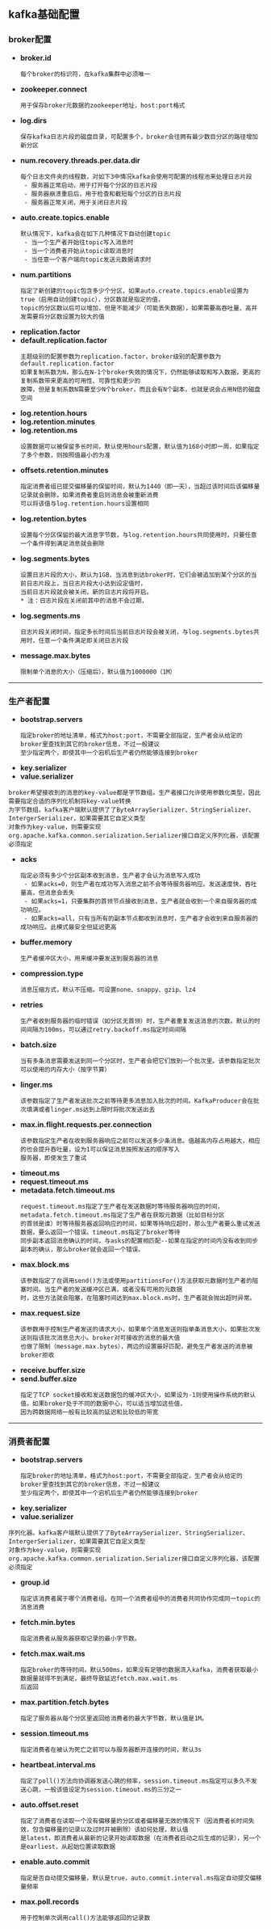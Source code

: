 ## kafka基础配置
### broker配置
+ **broker.id**
  ```
  每个broker的标识符，在kafka集群中必须唯一
  ```
+ **zookeeper.connect**
  ```
  用于保存broker元数据的zookeeper地址，host:port格式
  ```
+ **log.dirs**
  ```
  保存kafka日志片段的磁盘目录，可配置多个，broker会往拥有最少数目分区的路径增加新分区
  ```
+ **num.recovery.threads.per.data.dir**
  ```
  每个日志文件夹的线程数，对如下3中情况kafka会使用可配置的线程池来处理日志片段
   - 服务器正常启动，用于打开每个分区的日志片段
   - 服务器崩溃重启后，用于检查和截短每个分区的日志片段
   - 服务器正常关闭，用于关闭日志片段
  ```
+ **auto.create.topics.enable**
  ```
  默认情况下，kafka会在如下几种情况下自动创建topic
   - 当一个生产者开始往topic写入消息时
   - 当一个消费者开始从topic读取消息时
   - 当任意一个客户端向topic发送元数据请求时
  ```
+ **num.partitions**
  ```
  指定了新创建的topic包含多少个分区，如果auto.create.topics.enable设置为true（启用自动创建topic），分区数就是指定的值，
  topic的分区数以后可以增加，但是不能减少（可能丢失数据），如果需要高吞吐量、高并发需要将分区数设置为较大的值
  ```
+ **replication.factor**
+ **default.replication.factor**
  ```
  主题级别的配置参数为replication.factor，broker级别的配置参数为default.replication.factor
  如果复制系数为N，那么在N-1个broker失效的情况下，仍然能够读取和写入数据，更高的复制系数带来更高的可用性、可靠性和更少的
  故障，但是复制系数N需要至少N个broker，而且会有N个副本，也就是说会占用N倍的磁盘空间
  ```
+ **log.retention.hours**
+ **log.retention.minutes**
+ **log.retention.ms**
  ```
  设置数据可以被保留多长时间，默认使用hours配置，默认值为168小时即一周，如果指定了多个参数，则按照值最小的为准
  ```
+ **offsets.retention.minutes**
  ```
  指定消费者组已提交偏移量的保留时间，默认为1440（即一天），当超过该时间后该偏移量记录就会删除，如果消费者重启则消息会被重新消费
  可以将该值与log.retention.hours设置相同
  ```
+ **log.retention.bytes**
  ```
  设置每个分区保留的最大消息字节数，与log.retention.hours共同使用时，只要任意一个条件得到满足消息就会删除
  ```
+ **log.segments.bytes**
  ```
  设置日志片段的大小，默认为1GB，当消息到达broker时，它们会被追加到某个分区的当前日志片段上，当日志片段大小达到设定值时，
  当前日志片段就会被关闭，新的日志片段将开启。
  * 注：日志片段在关闭前其中的消息不会过期，
  ```
+ **log.segments.ms**
  ```
  日志片段关闭时间，指定多长时间后当前日志片段会被关闭，与log.segments.bytes共用时，任意一个条件满足即关闭日志片段
  ```
+ **message.max.bytes**
  ```
  限制单个消息的大小（压缩后），默认值为1000000（1M）
  ```
- - - - - - - - - - - - - - - - - - - - - - - - - - - - - - - - - - - - - - - - - - - - - - - -
### 生产者配置
+ **bootstrap.servers**
  ```
  指定broker的地址清单，格式为host:port，不需要全部指定，生产者会从给定的broker里查找到其它的broker信息，不过一般建议
  至少指定两个，即使其中一个宕机后生产者仍然能够连接到broker
  ```
 + **key.serializer**
 + **value.serializer**
  ```
  broker希望接收到的消息的key-value都是字节数组。生产者接口允许使用参数化类型，因此需要指定合适的序列化机制将key-value转换
  为字节数组。kafka客户端默认提供了了ByteArraySerializer、StringSerializer、IntergerSerializer，如果需要其它自定义类型
  对象作为key-value，则需要实现org.apache.kafka.common.serialization.Serializer接口自定义序列化器，该配置必须指定
  ```
+ **acks**
  ```
  指定必须有多少个分区副本收到消息，生产者才会认为消息写入成功
   - 如果acks=0，则生产者在成功写入消息之前不会等待服务器响应。发送速度快，吞吐量高，但消息会丢失
   - 如果acks=1，只要集群的首领节点接收到消息，生产者就会收到一个来自服务器的成功响应。
   - 如果acks=all，只有当所有的副本节点都收到消息时，生产者才会收到来自服务器的成功响应。此模式最安全但延迟更高
  ```
+ **buffer.memory**
  ```
  生产者缓冲区大小，用来缓冲要发送到服务器的消息
  ```
+ **compression.type**
  ```
  消息压缩方式，默认不压缩。可设置none、snappy、gzip、lz4
  ```
+ **retries**
  ```
  生产者收到服务器的临时错误（如分区无首领）时，生产者重复发送消息的次数。默认的时间间隔为100ms，可以通过retry.backoff.ms指定时间间隔
  ```
+ **batch.size**
  ```
  当有多条消息需要发送到同一个分区时，生产者会把它们放到一个批次里。该参数指定批次可以使用的内存大小（按字节算）
  ```
+ **linger.ms**
  ```
  该参数指定了生产者发送批次之前等待更多消息加入批次的时间。KafkaProducer会在批次填满或者linger.ms达到上限时将批次发送出去
  ```
+ **max.in.flight.requests.per.connection**
  ```
  该参数指定生产者在收到服务器响应之前可以发送多少条消息。值越高内存占用越大，相应的也会提升吞吐量，设为1可以保证消息按照发送的顺序写入
  服务器，即使发生了重试
  ```
+ **timeout.ms**
+ **request.timeout.ms**
+ **metadata.fetch.timeout.ms**
  ```
  request.timeout.ms指定了生产者在发送数据时等待服务器响应的时间，metadata.fetch.timeout.ms指定了生产者在获取元数据（比如目标分区
  的首领是谁）时等待服务器返回响应的时间，如果等待响应超时，那么生产者要么重试发送数据，要么返回一个错误。timeout.ms指定了broker等待
  同步副本返回消息确认的时间，与asks的配置相匹配--如果在指定的时间内没有收到同步副本的确认，那么broker就会返回一个错误。
  ```
+ **max.block.ms**
  ```
  该参数指定了在调用send()方法或使用partitionsFor()方法获取元数据时生产者的阻塞时间。当生产者的发送缓冲区已满，或者没有可用的元数据
  时，这些方法就会阻塞，在阻塞时间达到max.block.ms时，生产者就会抛出超时异常。
  ```
+ **max.request.size**
  ```
  该参数用于控制生产者发送的请求大小，如果单个消息发送则指单条消息大小，如果批次发送则指该批次消息总大小。broker对可接收的消息的最大值
  也做了限制（message.max.bytes），两边的设置最好匹配，避免生产者发送的消息被broker拒收
  ```
+ **receive.buffer.size**
+ **send.buffer.size**
  ```
  指定了TCP socket接收和发送数据包的缓冲区大小，如果设为-1则使用操作系统的默认值。如果broker处于不同的数据中心，可以适当增加这些值，
  因为跨数据网络一般有比较高的延迟和比较低的带宽
  ```
- - - - - - - - - - - - - - - - - - - - - - - - - - - - - - - - - - - - - - - - - - - - - - - -
### 消费者配置
+ **bootstrap.servers**
  ```
  指定broker的地址清单，格式为host:port，不需要全部指定，生产者会从给定的broker里查找到其它的broker信息，不过一般建议
  至少指定两个，即使其中一个宕机后生产者仍然能够连接到broker
  ```
 + **key.serializer**
 + **value.serializer**
  ```
  序列化器。kafka客户端默认提供了了ByteArraySerializer、StringSerializer、IntergerSerializer，如果需要其它自定义类型
  对象作为key-value，则需要实现org.apache.kafka.common.serialization.Serializer接口自定义序列化器，该配置必须指定
  ```
+ **group.id**
  ```
  指定该消费者属于哪个消费者组。在同一个消费者组中的消费者共同协作完成同一topic的消息消费
  ```
+ **fetch.min.bytes**
  ```
  指定消费者从服务器获取记录的最小字节数。
  ```
+ **fetch.max.wait.ms**
  ```
  指定broker的等待时间，默认500ms，如果没有足够的数据流入kafka，消费者获取最小数据量就得不到满足，最终导致延迟fetch.max.wait.ms
  后返回
  ```
+ **max.partition.fetch.bytes**
  ```
  指定了服务器从每个分区里返回给消费者的最大字节数，默认值是1M。
  ```
+ **session.timeout.ms**
  ```
  指定消费者在被认为死亡之前可以与服务器断开连接的时间，默认3s
  ```
+ **heartbeat.interval.ms**
  ```
  指定了poll()方法向协调器发送心跳的频率，session.timeout.ms指定可以多久不发送心跳，一般该值设定为session.timeout.ms的三分之一
  ```
+ **auto.offset.reset**
  ```
  指定了消费者在读取一个没有偏移量的分区或者偏移量无效的情况下（因消费者长时间失效，包含偏移量的记录以及过时并被删除）该如何处理，默认值
  是latest，即消费者从最新的记录开始读取数据（在消费者启动之后生成的记录），另一个是earliest，从起始位置读取数据
  ```
+ **enable.auto.commit**
  ```
  指定是否自动提交偏移量，默认是true，auto.commit.interval.ms指定自动提交偏移量频率
  ```
+ **max.poll.records**
  ```
  用于控制单次调用call()方法能够返回的记录数
  ```
